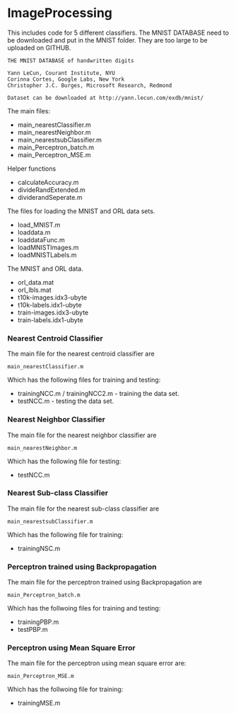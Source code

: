 # ImageProcessing
This includes code for 5 different classifiers. The MNIST DATABASE need to be downloaded and put in the MNIST folder. They are too large to be uploaded on GITHUB.

```
THE MNIST DATABASE of handwritten digits

Yann LeCun, Courant Institute, NYU
Corinna Cortes, Google Labs, New York
Christopher J.C. Burges, Microsoft Research, Redmond

Dataset can be downloaded at http://yann.lecun.com/exdb/mnist/
```

The main files:
* main_nearestClassifier.m
* main_nearestNeighbor.m
* main_nearestsubClassifier.m
* main_Perceptron_batch.m
* main_Perceptron_MSE.m

Helper functions
* calculateAccuracy.m
* divideRandExtended.m
* dividerandSeperate.m

The files for loading the MNIST and ORL data sets.
* load_MNIST.m
* loaddata.m
* loaddataFunc.m
* loadMNISTImages.m
* loadMNISTLabels.m

The MNIST and ORL data.
* orl_data.mat
* orl_lbls.mat
* t10k-images.idx3-ubyte
* t10k-labels.idx1-ubyte
* train-images.idx3-ubyte
* train-labels.idx1-ubyte

### Nearest Centroid Classifier
The main file for the nearest centroid classifier are
```
main_nearestClassifier.m
```
Which has the following files for training and testing:
* trainingNCC.m / trainingNCC2.m - training the data set.
* testNCC.m - testing the data set.

### Nearest Neighbor Classifier
The main file for the nearest neighbor classifier are
```
main_nearestNeighbor.m
```
Which has the following file for testing:
* testNCC.m
        
### Nearest Sub-class Classifier
The main file for the nearest sub-class classifier are
```
main_nearestsubClassifier.m
```
Which has the following file for training:
* trainingNSC.m
        
### Perceptron trained using Backpropagation 
The main file for the perceptron trained using Backpropagation are
```
main_Perceptron_batch.m
```
Which has the follwoing files for training and testing:
* trainingPBP.m
* testPBP.m
        
### Perceptron using Mean Square Error
The main file for the perceptron using mean square error are:
```
main_Perceptron_MSE.m
```
Which has the follwoing file for training:
* trainingMSE.m





